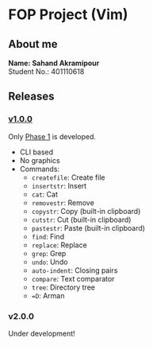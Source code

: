 # FOP Project (Vim)
## About me
**Name: Sahand Akramipour**
<br>
Student No.: 401110618

## Releases
### [v1.0.0](https://github.com/FundamentalOfProgramming-SUT-2022/project-shndap/releases/tag/v1.0.0)
Only [Phase 1](https://github.com/FundamentalOfProgramming-SUT-2022/Project/blob/main/Phase1/Phase1.pdf) is developed.
- CLI based
- No graphics
- Commands:
  - ```createfile```: Create file
  - ```insertstr```: Insert
  - ```cat```: Cat
  - ```removestr```: Remove
  - ```copystr```: Copy  (built-in clipboard)
  - ```cutstr```: Cut   (built-in clipboard)
  - ```pastestr```: Paste (built-in clipboard)
  - ```find```: Find
  - ```replace```: Replace
  - ```grep```: Grep
  - ```undo```: Undo
  - ```auto-indent```: Closing pairs
  - ```compare```: Text comparator
  - ```tree```: Directory tree
  - ```=D```: Arman
  

### v2.0.0
Under development!

